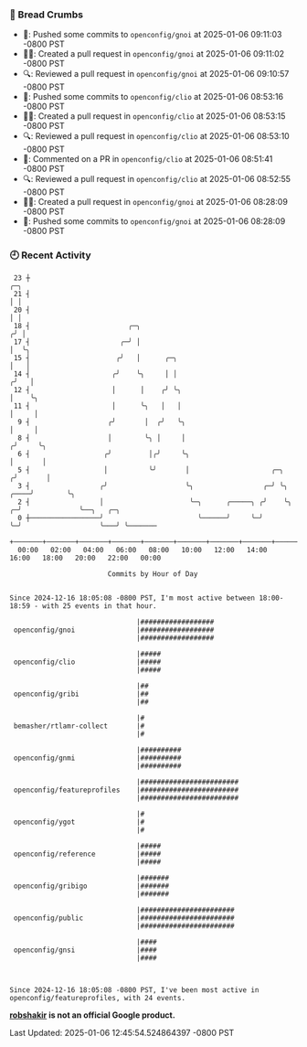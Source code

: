 ### 🍞 Bread Crumbs

 * 🚢: Pushed some commits to `openconfig/gnoi` at 2025-01-06 09:11:03 -0800 PST
 * ✍🏼: Created a pull request in `openconfig/gnoi` at 2025-01-06 09:11:02 -0800 PST
 * 🔍: Reviewed a pull request in  `openconfig/gnoi` at 2025-01-06 09:10:57 -0800 PST
 * 🚢: Pushed some commits to `openconfig/clio` at 2025-01-06 08:53:16 -0800 PST
 * ✍🏼: Created a pull request in `openconfig/clio` at 2025-01-06 08:53:15 -0800 PST
 * 🔍: Reviewed a pull request in  `openconfig/clio` at 2025-01-06 08:53:10 -0800 PST
 * 💬: Commented on a PR in  `openconfig/clio` at 2025-01-06 08:51:41 -0800 PST
 * 🔍: Reviewed a pull request in  `openconfig/clio` at 2025-01-06 08:52:55 -0800 PST
 * ✍🏼: Created a pull request in `openconfig/gnoi` at 2025-01-06 08:28:09 -0800 PST
 * 🚢: Pushed some commits to `openconfig/gnoi` at 2025-01-06 08:28:09 -0800 PST

### 🕘 Recent Activity
```
 23 ┼                                                                            ╭─╮
 21 ┤                                                                            │ │
 20 ┤                                                                            │ │
 18 ┤                        ╭─╮                                                ╭╯ │
 17 ┤                      ╭─╯ │                                                │  ╰╮
 15 ┤                     ╭╯   │      ╭─╮                                       │   │
 14 ┤                    ╭╯    ╰╮     │ │                                      ╭╯   │
 12 ┤                    │      │    ╭╯ ╰╮                                     │    ╰╮
 11 ┤                    │      ╰╮   │   │                                     │     │
  9 ┤                   ╭╯       │  ╭╯   ╰╮                                    │     │
  8 ┤                   │        ╰╮ │     │                                   ╭╯     ╰╮
  6 ┤                  ╭╯         │╭╯     ╰╮                                  │       │
  5 ┤                  │          ╰╯       │                    ╭─╮          ╭╯       │
  3 ┤                 ╭╯                   ╰╮                 ╭─╯ ╰╮    ╭────╯        ╰╮
  2 ┤                 │                     ╰─╮      ╭─────╮ ╭╯    ╰╮ ╭─╯              ╰──╮   ╭─╮
  0 ┼─────────────────╯                       ╰──────╯     ╰─╯      ╰─╯                   ╰───╯ ╰───────
    +───────+───────+───────+───────+───────+───────+───────+───────+───────+───────+───────+───────+────
  00:00   02:00   04:00   06:00   08:00   10:00   12:00   14:00   16:00   18:00   20:00   22:00   00:00   

						Commits by Hour of Day


Since 2024-12-16 18:05:08 -0800 PST, I'm most active between 18:00-18:59 - with 25 events in that hour.

```



```
                               |##################
 openconfig/gnoi               |##################
                               |##################

                               |#####
 openconfig/clio               |#####
                               |#####

                               |##
 openconfig/gribi              |##
                               |##

                               |#
 bemasher/rtlamr-collect       |#
                               |#

                               |##########
 openconfig/gnmi               |##########
                               |##########

                               |########################
 openconfig/featureprofiles    |########################
                               |########################

                               |#
 openconfig/ygot               |#
                               |#

                               |#####
 openconfig/reference          |#####
                               |#####

                               |#######
 openconfig/gribigo            |#######
                               |#######

                               |#######################
 openconfig/public             |#######################
                               |#######################

                               |####
 openconfig/gnsi               |####
                               |####



Since 2024-12-16 18:05:08 -0800 PST, I've been most active in openconfig/featureprofiles, with 24 events.

```
**[robshakir](mailto:robjs@google.com) is not an official Google product.**  


Last Updated: 2025-01-06 12:45:54.524864397 -0800 PST
